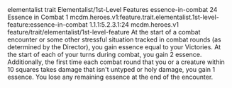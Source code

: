 <ability>
  <metadata>
    <class>elementalist</class>
    <feature_type>trait</feature_type>
    <file_dpath>Elementalist/1st-Level Features</file_dpath>
    <item_id>essence-in-combat</item_id>
    <item_index>24</item_index>
    <item_name>Essence in Combat</item_name>
    <level>1</level>
    <scc>mcdm.heroes.v1:feature.trait.elementalist.1st-level-feature:essence-in-combat</scc>
    <scdc>1.1.1:5.2.3.1:24</scdc>
    <source>mcdm.heroes.v1</source>
    <type>feature/trait/elementalist/1st-level-feature</type>
  </metadata>
  <effects>
    <effect type="mundane">At the start of a combat encounter or some other stressful situation tracked in combat rounds (as determined by the Director), you gain essence equal to your Victories. At the start of each of your turns during combat, you gain 2 essence.
Additionally, the first time each combat round that you or a creature within 10 squares takes damage that isn&apos;t untyped or holy damage, you gain 1 essence.
You lose any remaining essence at the end of the encounter.</effect>
  </effects>
</ability>
